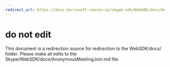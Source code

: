 ```yaml
---
redirect_url: https://docs.microsoft.com/en-us/skype-sdk/WebSDK/docs/AnonymousMeetingJoin
---
```

# do not edit
This document is a redirection source for redirection to the WebSDK/docs/ folder. Please make all edits to the Skype/WebSDK/docs/AnonymousMeetingJoin.md file.

